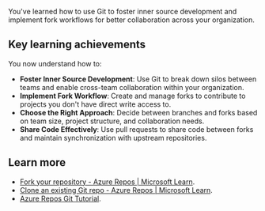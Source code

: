 You've learned how to use Git to foster inner source development and implement fork workflows for better collaboration across your organization.

## Key learning achievements

You now understand how to:

- **Foster Inner Source Development**: Use Git to break down silos between teams and enable cross-team collaboration within your organization.
- **Implement Fork Workflow**: Create and manage forks to contribute to projects you don't have direct write access to.
- **Choose the Right Approach**: Decide between branches and forks based on team size, project structure, and collaboration needs.
- **Share Code Effectively**: Use pull requests to share code between forks and maintain synchronization with upstream repositories.

## Learn more

- [Fork your repository - Azure Repos | Microsoft Learn](/azure/devops/repos/git/forks).
- [Clone an existing Git repo - Azure Repos | Microsoft Learn](/azure/devops/repos/git/clone).
- [Azure Repos Git Tutorial](/azure/devops/repos/git/gitworkflow).
